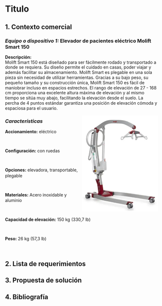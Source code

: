 # Titulo

## 1. Contexto comercial

### _Equipo o dispositivo 1:_ Elevador de pacientes eléctrico Molift Smart 150

<p style="line-height: 1.2;">
<strong>Descripción:</strong><br>
Molift Smart 150 está diseñado para ser fácilmente rodado y transportado a donde se requiera. Su diseño permite el cuidado en casas, poder viajar y además facilitar su almacenamiento. Molift Smart es plegable en una sola pieza sin necesidad de utilizar herramientas. Gracias a su bajo peso, su pequeño tamaño y su construcción única, Molift Smart 150 es fácil de maniobrar incluso en espacios estrechos. El rango de elevación de 27 - 168 cm proporciona una excelente altura máxima de elevación y al mismo tiempo se sitúa muy abajo, facilitando la elevación desde el suelo. La percha de 4 puntos estándar garantiza una posición de elevación cómoda y espaciosa para el usuario.
</p>

<img align='right' src="https://github.com/Misancio-T/FUNBIO---GRUPO-4/blob/main/Entregables/Resources/FunBio_imagen_8.png?raw=true" alt="Elevador de pacientes eléctrico Molift Smart 150" width="250">

### _Características_

<p><p style="line-height: 1.3;"><strong>Accionamiento:</strong> eléctrico</p><br/><p style="line-height: 1.3;"><strong>Configuración:</strong> con ruedas</p><br/><p style="line-height: 1.3;"><strong>Opciones:</strong> elevadora, transportable, plegable</p><br/><p style="line-height: 1.3;"><strong>Materiales:</strong> Acero inoxidable y aluminio</p><br/><p style="line-height: 1.3;"><strong>Capacidad de elevación:</strong> 150 kg (330,7 lb)</p><br/><p style="line-height: 1.3;"><strong>Peso:</strong> 26 kg (57,3 lb)</p><br/></p>





## 2. Lista de requerimientos



## 3. Propuesta de solución



## 4. Bibliografía

